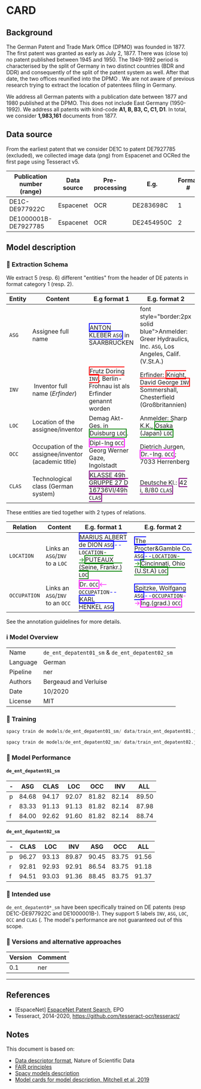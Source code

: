 # CARD


## Background

The German Patent and Trade Mark Office (DPMO) was founded in 1877. The first patent was granted as early as July 2, 1877. There was (close to) no patent published between 1945 and 1950. The 1949-1992 period is characterised by the split of Germany in two distinct countries (BDR and DDR) and consequently of the split of the patent system as well. After that date, the two offices reunified into the DPMO . We are not aware of previous research trying to extract the location of patentees filing in Germany.

We address all German patents with a publication date between 1877 and 1980 published at the DPMO. This does not include East Germany (1950-1992). We address all patents with kind-code **A1, B, B3, C, C1, D1**. In total, we consider **1,983,161** documents from 1877.


## Data source

From the earliest patent that we consider DE1C to patent DE7927785 (excluded), we collected image data (png) from Espacenet and OCRed the first page using Tesseract v5.


Publication number (range)| Data source | Pre-processing | E.g. | Format #
 --- | --- | --- | --- | ---
DE1C-DE977922C | Espacenet | OCR |DE283698C| 1
DE1000001B-DE7927785 | Espacenet | OCR | DE2454950C| 2

## Model description

### 🚜 Extraction Schema

We extract 5 (resp. 6) different "entities" from the header of DE patents in format category 1 (resp. 2).

Entity|Content|E.g format 1 | E.g. format 2
---|---|---|---
`ASG`| Assignee full name | <font style="border:2px solid blue">ANTON KLEBER `ASG`</font> in SAARBRUCKEN | font style="border:2px solid blue">Anmelder: Greer Hydraulics, Inc. `ASG`</font>, Los Angeles, Calif. (V.St.A.)
`INV`| Inventor full name (*Erfinder*) | <font style="border:2px solid red">Frutz Doring `INV`</font>, Berlin-Frohnau ist als Erfinder genannt worden | Erfinder: <font style="border:2px solid red">Knight, David George `INV`</font> Sommershall, Chesterfield (Großbritannien)
`LOC`| Location of the assignee/inventor| Demag Akt-Ges. in <font style="border:2px solid green">Duisburg `LOC`</font>. | Anmelder: Sharp K.K., <font style="border:2px solid green">Osaka (Japan) `LOC`</font>
`OCC`| Occupation of the assignee/inventor (academic title) | <font style="border:2px solid magenta">Dipl-Ing `OCC`</font> Georg Werner Gaze, Ingolstadt | Dietrich Jurgen, <font style="border:2px solid magenta">Dr.-Ing. `OCC`</font>; 7033 Herrenberg
`CLAS`| Technological class (German system) | <font style="border:2px solid purple"> KLASSE 49h GRUPPE 27 D 16736VI/49h `CLAS`</font> | Deutsche Kl.: <font style="border:2px solid purple">42 i, 8/80 `CLAS`</font>


These entities are tied together with 2 types of relations.

| Relation | Content| E.g. format 1| E.g. format 2
|---|---|---|---
| `LOCATION`   | Links an `ASG`/`INV` to a `LOC`  | <font style="border:2px solid blue">MARIUS ALBERT de DION `ASG`</font><font color = "blue">--</font>`LOCATION`<font color = "green">--></font><font style = "border:2px solid green">PUTEAUX (Seine, Frankr.) `LOC`</font> |<font style="border:2px solid blue">The Procter&Gamble Co. `ASG`</font><font color = "blue">--</font>`LOCATION`<font color = "green">--></font><font style = "border:2px solid green">Cincinnati, Ohio (U.St.A) `LOC`</font>
| `OCCUPATION` | Links an `ASG`/`INV` to an `OCC` | <font style="border:2px solid magenta">Dr. `OCC`</font><font color="magenta"><--</font>`OCCUPATION`<font color="blue">--</font><font style="border:2px solid blue">KARL HENKEL `ASG`</font> | <font style="border:2px solid blue">Spitzke, Wolfgang `ASG`</font><font color = "blue">--</font>`OCCUPATION`<font color = "magenta">--></font><font style="border:2px solid magenta">Ing.(grad.) `OCC`</font>

See the annotation guidelines for more details.

### ℹ️ Model Overview

|||
|---|---|
|Name| `de_ent_depatent01_sm` & `de_ent_depatent02_sm` |
|Language|German |
|Pipeline|ner |
|Authors|Bergeaud and Verluise|
|Date|10/2020 |
|License|MIT|


### 👷 Training

```python
spacy train de models/de_ent_depatent01_sm/ data/train_ent_depatent01.json data/test_ent_depatent01.json -p ner --version 0.1

spacy train de models/de_ent_depatent02_sm/ data/train_ent_depatent02.json data/test_ent_depatent02.json -p ner --version 0.1
```

### 🔮 Model Performance

#### `de_ent_depatent01_sm`

-| ASG| CLAS|  LOC|  OCC| INV | ALL
---|---|---|---|---|---|---
p | 84.68 | 94.17 | 92.07 | 81.82 | 82.14  | 89.50
r | 83.33 | 91.13 | 91.13 | 81.82 | 82.14  | 87.98
f | 84.00 | 92.62 | 91.60 | 81.82 | 82.14  | 88.74

#### `de_ent_depatent02_sm`

-|CLAS    |LOC    |INV    |ASG    |OCC | ALL
---|---|---|---|---|---|---
p  |96.27  |93.13  |89.87  |90.45  |83.75  | 91.56
r  |92.81  |92.93  |92.91  |86.54  |83.75  | 91.18
f  |94.51  |93.03  |91.36  |88.45  |83.75  | 91.37


### 🎯 Intended use

`de_ent_depatent0*_sm` have been specifically trained on DE patents (resp DE1C-DE977922C and DE1000001B-). They support 5 labels `INV`, `ASG`, `LOC`, `OCC` and `CLAS` (. The model's performance are not guaranteed out of this scope.



### 🔂 Versions and alternative approaches

|Version|Comment|
|---|---|
|0.1|ner|


***

## References

- [EspaceNet] [EspaceNet Patent Search](https://www.epo.org/searching-for-patents/technical/espacenet.html), EPO
- Tesseract, 2014-2020, https://github.com/tesseract-ocr/tesseract/
## Notes

This document is based on:

- [Data descriptor format](https://www.nature.com/sdata/publish/for-authors#format), Nature of Scientific Data
- [FAIR principles](https://www.go-fair.org/fair-principles/)
- [Spacy models description](https://spacy.io/models/en)
- [Model cards for model description, Mitchell et al, 2019](https://arxiv.org/pdf/1810.03993.pdf)
